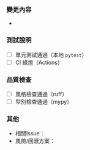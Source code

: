 ### 變更內容
- 

### 測試說明
- [ ] 單元測試通過（本地 `pytest`）
- [ ] CI 綠燈（Actions）

### 品質檢查
- [ ] 風格檢查通過（ruff）
- [ ] 型別檢查通過（mypy）

### 其他
- 相關Issue：
- 風險/回滾方案：
